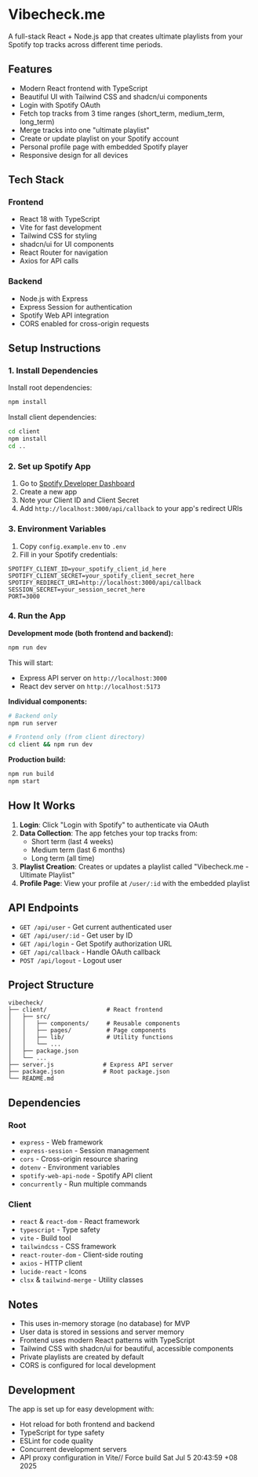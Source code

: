 # Vibecheck.me

A full-stack React + Node.js app that creates ultimate playlists from your Spotify top tracks across different time periods.

## Features

- Modern React frontend with TypeScript
- Beautiful UI with Tailwind CSS and shadcn/ui components
- Login with Spotify OAuth
- Fetch top tracks from 3 time ranges (short_term, medium_term, long_term)
- Merge tracks into one "ultimate playlist"
- Create or update playlist on your Spotify account
- Personal profile page with embedded Spotify player
- Responsive design for all devices

## Tech Stack

### Frontend
- React 18 with TypeScript
- Vite for fast development
- Tailwind CSS for styling
- shadcn/ui for UI components
- React Router for navigation
- Axios for API calls

### Backend
- Node.js with Express
- Express Session for authentication
- Spotify Web API integration
- CORS enabled for cross-origin requests

## Setup Instructions

### 1. Install Dependencies

Install root dependencies:
```bash
npm install
```

Install client dependencies:
```bash
cd client
npm install
cd ..
```

### 2. Set up Spotify App
1. Go to [Spotify Developer Dashboard](https://developer.spotify.com/dashboard/)
2. Create a new app
3. Note your Client ID and Client Secret
4. Add `http://localhost:3000/api/callback` to your app's redirect URIs

### 3. Environment Variables
1. Copy `config.example.env` to `.env`
2. Fill in your Spotify credentials:
```
SPOTIFY_CLIENT_ID=your_spotify_client_id_here
SPOTIFY_CLIENT_SECRET=your_spotify_client_secret_here
SPOTIFY_REDIRECT_URI=http://localhost:3000/api/callback
SESSION_SECRET=your_session_secret_here
PORT=3000
```

### 4. Run the App

**Development mode (both frontend and backend):**
```bash
npm run dev
```

This will start:
- Express API server on `http://localhost:3000`
- React dev server on `http://localhost:5173`

**Individual components:**
```bash
# Backend only
npm run server

# Frontend only (from client directory)
cd client && npm run dev
```

**Production build:**
```bash
npm run build
npm start
```

## How It Works

1. **Login**: Click "Login with Spotify" to authenticate via OAuth
2. **Data Collection**: The app fetches your top tracks from:
   - Short term (last 4 weeks)
   - Medium term (last 6 months)
   - Long term (all time)
3. **Playlist Creation**: Creates or updates a playlist called "Vibecheck.me - Ultimate Playlist"
4. **Profile Page**: View your profile at `/user/:id` with the embedded playlist

## API Endpoints

- `GET /api/user` - Get current authenticated user
- `GET /api/user/:id` - Get user by ID
- `GET /api/login` - Get Spotify authorization URL
- `GET /api/callback` - Handle OAuth callback
- `POST /api/logout` - Logout user

## Project Structure

```
vibecheck/
├── client/                 # React frontend
│   ├── src/
│   │   ├── components/     # Reusable components
│   │   ├── pages/          # Page components
│   │   ├── lib/            # Utility functions
│   │   └── ...
│   ├── package.json
│   └── ...
├── server.js              # Express API server
├── package.json           # Root package.json
└── README.md
```

## Dependencies

### Root
- `express` - Web framework
- `express-session` - Session management
- `cors` - Cross-origin resource sharing
- `dotenv` - Environment variables
- `spotify-web-api-node` - Spotify API client
- `concurrently` - Run multiple commands

### Client
- `react` & `react-dom` - React framework
- `typescript` - Type safety
- `vite` - Build tool
- `tailwindcss` - CSS framework
- `react-router-dom` - Client-side routing
- `axios` - HTTP client
- `lucide-react` - Icons
- `clsx` & `tailwind-merge` - Utility classes

## Notes

- This uses in-memory storage (no database) for MVP
- User data is stored in sessions and server memory
- Frontend uses modern React patterns with TypeScript
- Tailwind CSS with shadcn/ui for beautiful, accessible components
- Private playlists are created by default
- CORS is configured for local development

## Development

The app is set up for easy development with:
- Hot reload for both frontend and backend
- TypeScript for type safety
- ESLint for code quality
- Concurrent development servers
- API proxy configuration in Vite// Force build Sat Jul  5 20:43:59 +08 2025
